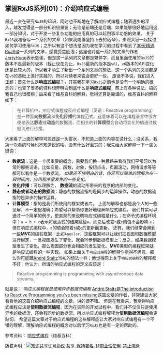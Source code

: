 ## 掌握RxJS系列(01)：介绍响应式编程

最近一直在研究`RxJS`的知识，同时也不断地在了解响应式编程；随着逐步的深入，越发觉得这一部分知识很重要；无论是前端还是后端，如果能够很好地运用这一部分知识，对于开发一些复杂功能的应用真的可以起到事半功倍的效果。
关于`RxJS`我准备写一个系列的文章（如果我能够坚持下去的话😂），来跟大家一起探讨如何学习使用`RxJS`；之所以有这个想法是因为我在学习的过程中看到了[30天精通RxJS](https://ithelp.ithome.com.tw/users/20103367/ironman/1199)这一系列的文章，感觉受益匪浅；这里也对这一系列的文章的作者[JerryHong](https://github.com/Jerry-Hong)表示感谢。但是这一系列的文章都是繁体字，而且里面使用的`RxJS`的版本不是最新的版本（截止现在为止，`RxJS`最新的版本是`v6`），`v6`版本的API变化还是比较大的，所以我才萌生了新出一个系列文章的想法，这一个系列的文章都是在`v6`的基础上进行实践的，所以对读者来说会更好一些。
废话不多说，我们进入正题；首先什么是**响应式编程**？，其实我在学习`RxJS`之前也是没有一个明确的概念的；也查了很多的资料想弄明白到底什么是**响应式编程**，网上有各种说法，搞的我自己也很模糊；后来看了维基百科的解释，觉得还算是靠谱的，维基百科的解释如下：
> 在计算机中，响应式编程或反应式编程（英语：Reactive programming）是一种面向**数据流**和**变化传播**的编程范式。这意味着可以在编程语言中很方便地表达**静态**或**动态**的数据流，而相关的**计算模型**会自动将变化的值通过数据流进行传播。

大家看了上面的解释可能还是一头雾水，不知道上面的内容在说什么；没关系，我第一次看的时候也不知道说的啥，没有什么好沮丧的；我先给大家解释一下一些关键词：
- **数据流**：这是一个很重要的概念，需要我们换一种思路来看待我们平常习以为常的那些词语，比如变量，函数，对象，按钮点击，页面滚动，网络请求等等都可以看作是一个数据流。 *如果还不够明白的话，你还可以简单的理解为在一段时间内，应用程序里发生的一些变化*。
- **变化传播**：可以理解为， **数据流**的流动所带来的程序的内部的变化。
- **静态或者动态的数据流**：静态的数据流指的是同步的运算操作，动态的数据流指的是异步的操作运算。
- **计算模型**：指的是我们所使用的框架或者库。
上面的解释也都是我个人的一些见解，不一定很准确；希望可以帮助你更好地理解响应式编程。
我们其实可以通过一个简单的例子，更直观的来说明响应式编程是什么；在命令式编程环境中：`a = b + c`表示将表达式的结果赋给`a`，而之后改变`b`或`c`的值不会影响 `a`；但在响应式编程中，`a`的值会随着`b`或`c`的更新而更新。
还有，我们经常会用到一些**MVC**的编程框架，比如`Angular`，这些框架可以让我们把视图和数据模型进行绑定，一旦视图发生了变化，就会同步到数据模型上；反之，如果数据模型发生了变化，那么视图部分也会相应的发生变化。**MVC**类型的编程框架就是响应式编程的一种实现。
如果上面关于`响应式编程`的解释你觉得不满意，那么你可能跟[André Staltz](https://github.com/staltz)当初的想法一样；他觉得网上关于`响应式编程`的解释都不好；他认为，所谓的响应式编程的定义应该是：
> Reactive programming is programming with asynchronous data streams.

就是说： *响应式编程就是使用异步数据流编程*
[André Staltz](https://github.com/staltz)是[The introduction to Reactive Programming you've been missing](https://gist.github.com/staltz/868e7e9bc2a7b8c1f754)这篇文章的作者，非常建议大家看看他的这篇介绍响应式编程的文章，讲的很不错。
但是在我看来，我觉得响应式编程应该是**使用数据流编程**，因为在实际的开发过程中，我们并不仅仅只是使用异步的数据流，还会有同步的数据流。所以响应式编程解释为**使用数据流编程**会更贴切。
希望这篇文章对于响应式编程的这些解释能让大家对响应式编程有一个不错的理解，理解响应式编程的概念对以后学习`RxJS`也是有一定的帮助的。

参考资料：
[响应式编程](https://zh.wikipedia.org/zh-cn/%E5%93%8D%E5%BA%94%E5%BC%8F%E7%BC%96%E7%A8%8B)（维基百科）

版权声明：[![知识共享许可协议](https://i.creativecommons.org/l/by-nc-nd/3.0/80x15.png)](http://creativecommons.org/licenses/by-nc-nd/3.0/) [共享-保持署名-非商业性使用-禁止演绎](http://creativecommons.org/licenses/by-nc-nd/3.0/)

